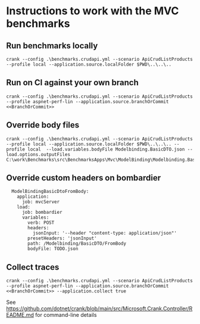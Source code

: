# Instructions to work with the MVC benchmarks

## Run benchmarks locally

```
crank --config .\benchmarks.crudapi.yml --scenario ApiCrudListProducts --profile local --application.source.localFolder $PWD\..\..\..
```

## Run on CI against your own branch

```
crank --config .\benchmarks.crudapi.yml --scenario ApiCrudListProducts --profile aspnet-perf-lin --application.source.branchOrCommit <<BranchOrCommit>>
```

## Override body files

```
crank --config .\benchmarks.crudapi.yml --scenario ApiCrudListProducts --profile local --application.source.localFolder $PWD\..\..\.. --profile local  --load.variables.bodyFile Modelbinding.BasicDTO.json --load.options.outputFiles C:\work\Benchmarks\src\BenchmarksApps\Mvc\ModelBinding\Modelbinding.BasicDTO.json
```

## Override custom headers on bombardier

```
  ModelBindingBasicDtoFromBody:
    application:
      job: mvcServer
    load:
      job: bombardier
      variables:
        verb: POST
        headers:
          jsonInput: '--header "content-type: application/json"'
        presetHeaders: 'jsonInput'
        path: /Modelbinding/BasicDTO/FromBody
        bodyFile: TODO.json
```

## Collect traces

```
crank --config .\benchmarks.crudapi.yml --scenario ApiCrudListProducts --profile aspnet-perf-lin --application.source.branchOrCommit <<BranchOrCommit>> --application.collect true
```

See https://github.com/dotnet/crank/blob/main/src/Microsoft.Crank.Controller/README.md for command-line details